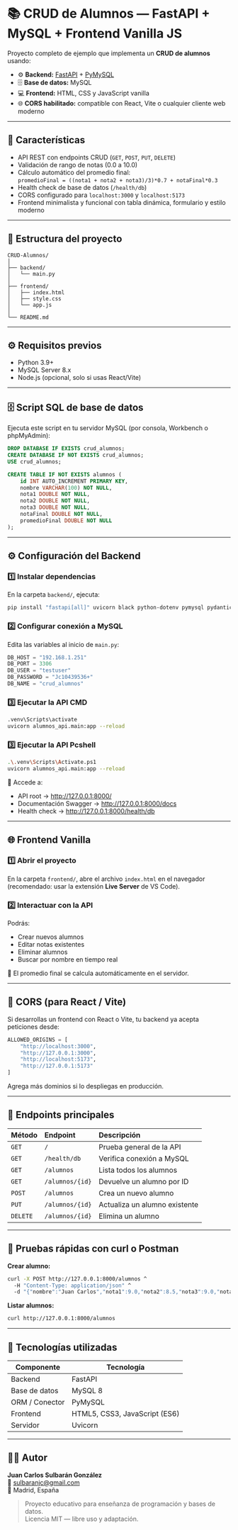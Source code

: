 # 📚 CRUD de Alumnos — FastAPI + MySQL + Frontend Vanilla JS

Proyecto completo de ejemplo que implementa un **CRUD de alumnos** usando:

- ⚙️ **Backend:** [FastAPI](https://fastapi.tiangolo.com/) + [PyMySQL](https://pymysql.readthedocs.io)
- 🗄️ **Base de datos:** MySQL
- 💻 **Frontend:** HTML, CSS y JavaScript vanilla
- 🌐 **CORS habilitado:** compatible con React, Vite o cualquier cliente web moderno

---

## 🚀 Características

- API REST con endpoints CRUD (`GET`, `POST`, `PUT`, `DELETE`)
- Validación de rango de notas (0.0 a 10.0)
- Cálculo automático del promedio final:  
  `promedioFinal = ((nota1 + nota2 + nota3)/3)*0.7 + notaFinal*0.3`
- Health check de base de datos (`/health/db`)
- CORS configurado para `localhost:3000` y `localhost:5173`
- Frontend minimalista y funcional con tabla dinámica, formulario y estilo moderno

---

## 🧩 Estructura del proyecto

```
CRUD-Alumnos/
│
├── backend/
│   └── main.py
│
├── frontend/
│   ├── index.html
│   ├── style.css
│   └── app.js
│
└── README.md
```

---

## ⚙️ Requisitos previos

- Python 3.9+
- MySQL Server 8.x
- Node.js (opcional, solo si usas React/Vite)

---

## 🗄️ Script SQL de base de datos

Ejecuta este script en tu servidor MySQL (por consola, Workbench o phpMyAdmin):

```sql
DROP DATABASE IF EXISTS crud_alumnos;
CREATE DATABASE IF NOT EXISTS crud_alumnos;
USE crud_alumnos;

CREATE TABLE IF NOT EXISTS alumnos (
    id INT AUTO_INCREMENT PRIMARY KEY,
    nombre VARCHAR(100) NOT NULL,
    nota1 DOUBLE NOT NULL,
    nota2 DOUBLE NOT NULL,
    nota3 DOUBLE NOT NULL,
    notaFinal DOUBLE NOT NULL,
    promedioFinal DOUBLE NOT NULL
);
```

---

## ⚙️ Configuración del Backend

### 1️⃣ Instalar dependencias
En la carpeta `backend/`, ejecuta:

```bash
pip install "fastapi[all]" uvicorn black python-dotenv pymysql pydantic
```

### 2️⃣ Configurar conexión a MySQL
Edita las variables al inicio de `main.py`:

```python
DB_HOST = "192.168.1.251"
DB_PORT = 3306
DB_USER = "testuser"
DB_PASSWORD = "Jc10439536+"
DB_NAME = "crud_alumnos"
```

### 3️⃣ Ejecutar la API CMD
```bash
.venv\Scripts\activate  
uvicorn alumnos_api.main:app --reload
```
### 3️⃣ Ejecutar la API Pcshell
```bash
.\.venv\Scripts\Activate.ps1
uvicorn alumnos_api.main:app --reload

```
📍 Accede a:
- API root → http://127.0.0.1:8000/
- Documentación Swagger → http://127.0.0.1:8000/docs  
- Health check → http://127.0.0.1:8000/health/db

---

## 🌐 Frontend Vanilla

### 1️⃣ Abrir el proyecto
En la carpeta `frontend/`, abre el archivo `index.html` en el navegador  
(recomendado: usar la extensión **Live Server** de VS Code).

### 2️⃣ Interactuar con la API
Podrás:
- Crear nuevos alumnos
- Editar notas existentes
- Eliminar alumnos
- Buscar por nombre en tiempo real

🧮 El promedio final se calcula automáticamente en el servidor.

---

## 🔐 CORS (para React / Vite)

Si desarrollas un frontend con React o Vite, tu backend ya acepta peticiones desde:

```python
ALLOWED_ORIGINS = [
    "http://localhost:3000",
    "http://127.0.0.1:3000",
    "http://localhost:5173",
    "http://127.0.0.1:5173"
]
```

Agrega más dominios si lo despliegas en producción.

---

## 🧠 Endpoints principales

| Método | Endpoint | Descripción |
|:-------|:----------|:-------------|
| `GET` | `/` | Prueba general de la API |
| `GET` | `/health/db` | Verifica conexión a MySQL |
| `GET` | `/alumnos` | Lista todos los alumnos |
| `GET` | `/alumnos/{id}` | Devuelve un alumno por ID |
| `POST` | `/alumnos` | Crea un nuevo alumno |
| `PUT` | `/alumnos/{id}` | Actualiza un alumno existente |
| `DELETE` | `/alumnos/{id}` | Elimina un alumno |

---

## 🧪 Pruebas rápidas con curl o Postman

**Crear alumno:**
```bash
curl -X POST http://127.0.0.1:8000/alumnos ^
  -H "Content-Type: application/json" ^
  -d "{"nombre":"Juan Carlos","nota1":9.0,"nota2":8.5,"nota3":9.0,"notaFinal":9.5}"
```

**Listar alumnos:**
```bash
curl http://127.0.0.1:8000/alumnos
```

---

## 🧰 Tecnologías utilizadas

| Componente | Tecnología |
|-------------|-------------|
| Backend | FastAPI |
| Base de datos | MySQL 8 |
| ORM / Conector | PyMySQL |
| Frontend | HTML5, CSS3, JavaScript (ES6) |
| Servidor | Uvicorn |

---

## 🧑‍💻 Autor

**Juan Carlos Sulbarán González**  
📧 sulbaranjc@gmail.com  
📍 Madrid, España  

> Proyecto educativo para enseñanza de programación y bases de datos.  
> Licencia MIT — libre uso y adaptación.

